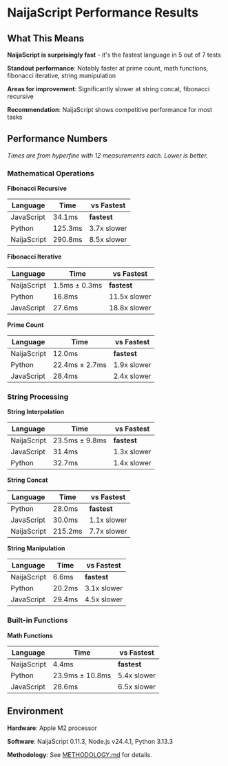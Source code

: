 # NaijaScript Performance Results

## What This Means

**NaijaScript is surprisingly fast** - it's the fastest language in 5 out of 7 tests

**Standout performance**: Notably faster at prime count, math functions, fibonacci iterative, string manipulation

**Areas for improvement**: Significantly slower at string concat, fibonacci recursive

**Recommendation**: NaijaScript shows competitive performance for most tasks

## Performance Numbers

_Times are from hyperfine with 12 measurements each. Lower is better._

### Mathematical Operations

**Fibonacci Recursive**

| Language    | Time    | vs Fastest  |
| ----------- | ------- | ----------- |
| JavaScript  | 34.1ms  | **fastest** |
| Python      | 125.3ms | 3.7x slower |
| NaijaScript | 290.8ms | 8.5x slower |

**Fibonacci Iterative**

| Language    | Time          | vs Fastest   |
| ----------- | ------------- | ------------ |
| NaijaScript | 1.5ms ± 0.3ms | **fastest**  |
| Python      | 16.8ms        | 11.5x slower |
| JavaScript  | 27.6ms        | 18.8x slower |

**Prime Count**

| Language    | Time           | vs Fastest  |
| ----------- | -------------- | ----------- |
| NaijaScript | 12.0ms         | **fastest** |
| Python      | 22.4ms ± 2.7ms | 1.9x slower |
| JavaScript  | 28.4ms         | 2.4x slower |

### String Processing

**String Interpolation**

| Language    | Time           | vs Fastest  |
| ----------- | -------------- | ----------- |
| NaijaScript | 23.5ms ± 9.8ms | **fastest** |
| JavaScript  | 31.4ms         | 1.3x slower |
| Python      | 32.7ms         | 1.4x slower |

**String Concat**

| Language    | Time    | vs Fastest  |
| ----------- | ------- | ----------- |
| Python      | 28.0ms  | **fastest** |
| JavaScript  | 30.0ms  | 1.1x slower |
| NaijaScript | 215.2ms | 7.7x slower |

**String Manipulation**

| Language    | Time   | vs Fastest  |
| ----------- | ------ | ----------- |
| NaijaScript | 6.6ms  | **fastest** |
| Python      | 20.2ms | 3.1x slower |
| JavaScript  | 29.4ms | 4.5x slower |

### Built-in Functions

**Math Functions**

| Language    | Time            | vs Fastest  |
| ----------- | --------------- | ----------- |
| NaijaScript | 4.4ms           | **fastest** |
| Python      | 23.9ms ± 10.8ms | 5.4x slower |
| JavaScript  | 28.6ms          | 6.5x slower |

## Environment

**Hardware**: Apple M2 processor

**Software**: NaijaScript 0.11.3, Node.js v24.4.1, Python 3.13.3

**Methodology**: See [METHODOLOGY.md](../METHODOLOGY.md) for details.
